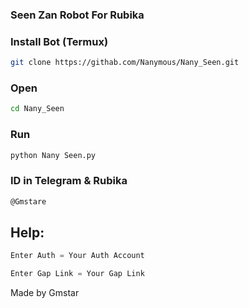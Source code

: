 ### Seen Zan Robot For Rubika


### Install Bot (Termux)

``` bash
git clone https://githab.com/Nanymous/Nany_Seen.git
```

### Open

``` bash
cd Nany_Seen
```

### Run

``` bash
python Nany Seen.py
```

### ID in Telegram & Rubika

``` bash
@Gmstare
```

## Help:

``` python
Enter Auth = Your Auth Account

Enter Gap Link = Your Gap Link
```

Made by Gmstar
